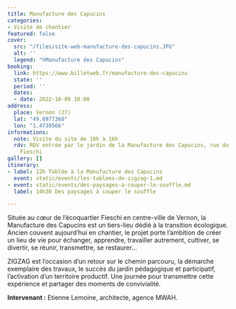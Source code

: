 ```yaml
---
title: Manufacture des Capucins
categories:
- Visite de chantier
featured: false
cover:
  src: "/files/site-web-manufacture-des-capucins.JPG"
  alt: ''
  legend: "©Manufacture des Capucins"
booking:
  link: https://www.billetweb.fr/manufacture-des-capucins
  state: ''
  period: ''
  dates:
  - date: 2022-10-09 10:00
address:
  place: Vernon (27)
  lat: "49.0977368"
  lon: "1.4739566"
informations:
  note: Visite du site de 10h à 16h
  rdv: RDV entrée par le jardin de la Manufacture des Capucins, rue du Colonel Théodore
    Fieschi
gallery: []
itinerary:
- label: 12h Tablée à la Manufacture des Capucins
  event: static/events/les-tablees-de-zigzag-1.md
- event: static/events/des-paysages-a-couper-le-souffle.md
  label: 14h30 Des paysages à couper le souffle

---
```

Située au cœur de l’écoquartier Fieschi en centre-ville de Vernon, la Manufacture des Capucins est un tiers-lieu dédié à la transition écologique. Ancien couvent aujourd’hui en chantier, le projet porte l’ambition de créer un lieu de vie pour échanger, apprendre, travailler autrement, cultiver, se divertir, se réunir, transmettre, se restaurer…

ZIGZAG est l’occasion d’un retour sur le chemin parcouru, la démarche exemplaire des travaux, le succès du jardin pédagogique et participatif, l’activation d’un territoire productif. Une journée pour transmettre cette expérience et partager des moments de convivialité.

**Intervenant :** Etienne Lemoine, architecte, agence MWAH.